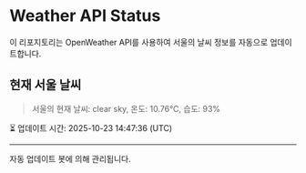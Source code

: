 
# Weather API Status

이 리포지토리는 OpenWeather API를 사용하여 서울의 날씨 정보를 자동으로 업데이트합니다.

## 현재 서울 날씨
> 서울의 현재 날씨: clear sky, 온도: 10.76°C, 습도: 93%

⏳ 업데이트 시간: 2025-10-23 14:47:36 (UTC)

---
자동 업데이트 봇에 의해 관리됩니다.
